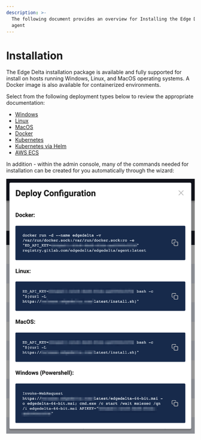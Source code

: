 ```yaml
---
description: >-
  The following document provides an overview for Installing the Edge Delta
  agent
---
```


# Installation

The Edge Delta installation package is available and fully supported for install on hosts running Windows, Linux, and MacOS operating systems. A Docker image is also available for containerized environments.

Select from the following deployment types below to review the appropriate documentation:

* [Windows](windows.md)
* [Linux](linux.md)
* [MacOS](macos.md)
* [Docker](docker.md)
* [Kubernetes](kubernetes.md)
* [Kubernetes via Helm](helm.md)
* [AWS ECS](https://docs.edgedelta.com/installation/amazon-ecs)

In addition - within the admin console, many of the commands needed for installation can be created for you automatically through the wizard:

![](../.gitbook/assets/image%20%2817%29.png)

